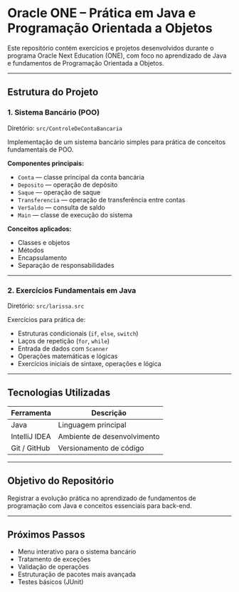 # Oracle ONE – Prática em Java e Programação Orientada a Objetos

Este repositório contém exercícios e projetos desenvolvidos durante o programa Oracle Next Education (ONE), com foco no aprendizado de Java e fundamentos de Programação Orientada a Objetos.

---

## Estrutura do Projeto

### 1. Sistema Bancário (POO)
Diretório: `src/ControleDeContaBancaria`

Implementação de um sistema bancário simples para prática de conceitos fundamentais de POO.

**Componentes principais:**
- `Conta` — classe principal da conta bancária
- `Deposito` — operação de depósito
- `Saque` — operação de saque
- `Transferencia` — operação de transferência entre contas
- `VerSaldo` — consulta de saldo
- `Main` — classe de execução do sistema

**Conceitos aplicados:**
- Classes e objetos
- Métodos
- Encapsulamento
- Separação de responsabilidades

---

### 2. Exercícios Fundamentais em Java
Diretório: `src/larissa.src`

Exercícios para prática de:
- Estruturas condicionais (`if`, `else`, `switch`)
- Laços de repetição (`for`, `while`)
- Entrada de dados com `Scanner`
- Operações matemáticas e lógicas
- Exercícios iniciais de sintaxe, operações e lógica

---

## Tecnologias Utilizadas

| Ferramenta | Descrição |
|-----------|-----------|
| Java | Linguagem principal |
| IntelliJ IDEA | Ambiente de desenvolvimento |
| Git / GitHub | Versionamento de código |

---

## Objetivo do Repositório
Registrar a evolução prática no aprendizado de fundamentos de programação com Java e conceitos essenciais para back-end.

---

## Próximos Passos
- Menu interativo para o sistema bancário
- Tratamento de exceções
- Validação de operações
- Estruturação de pacotes mais avançada
- Testes básicos (JUnit)
